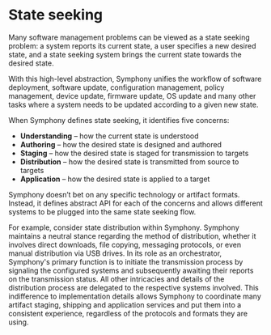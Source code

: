 # State seeking

Many software management problems can be viewed as a state seeking problem: a system reports its current state, a user specifies a new desired state, and a state seeking system brings the current state towards the desired state.

With this high-level abstraction, Symphony unifies the workflow of software deployment, software update, configuration management, policy management, device update, firmware update, OS update and many other tasks where a system needs to be updated according to a given new state.

When Symphony defines state seeking, it identifies five concerns:

* **Understanding** – how the current state is understood
* **Authoring** – how the desired state is designed and authored
* **Staging** – how the desired state is staged for transmission to targets
* **Distribution** – how the desired state is transmitted from source to targets
* **Application** – how the desired state is applied to a target

Symphony doesn’t bet on any specific technology or artifact formats. Instead, it defines abstract API for each of the concerns and allows different systems to be plugged into the same state seeking flow.

For example, consider state distribution within Symphony. Symphony maintains a neutral stance regarding the method of distribution, whether it involves direct downloads, file copying, messaging protocols, or even manual distribution via USB drives. In its role as an orchestrator, Symphony's primary function is to initiate the transmission process by signaling the configured systems and subsequently awaiting their reports on the transmission status. All other intricacies and details of the distribution process are delegated to the respective systems involved. This indifference to implementation details allows Symphony to coordinate many artifact staging, shipping and application services and put them into a consistent experience, regardless of the protocols and formats they are using.
